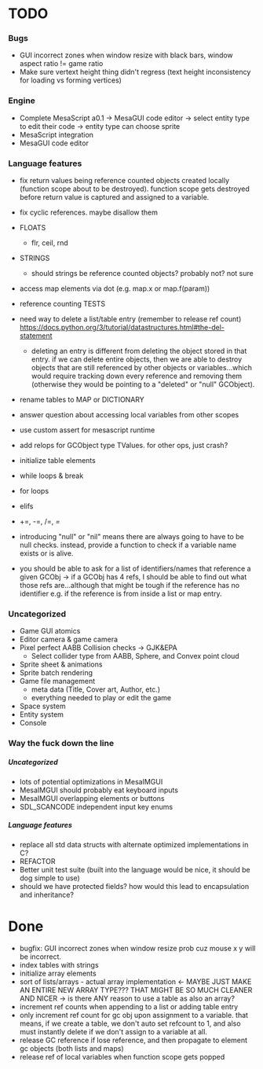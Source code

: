 # TODO

### Bugs

- GUI incorrect zones when window resize with black bars, window aspect ratio != game ratio
- Make sure vertext height thing didn't regress (text height inconsistency for loading vs forming vertices)

### Engine

- Complete MesaScript a0.1 -> MesaGUI code editor -> select entity type to edit their code -> entity type can choose sprite
- MesaScript integration
- MesaGUI code editor

### Language features

- fix return values being reference counted objects created locally (function scope about to be destroyed). function scope gets destroyed before return value is captured and assigned to a variable.
- fix cyclic references. maybe disallow them
- FLOATS
  - flr, ceil, rnd
- STRINGS
  - should strings be reference counted objects? probably not? not sure
- access map elements via dot (e.g. map.x or map.f(param))
- reference counting TESTS

- need way to delete a list/table entry (remember to release ref count) https://docs.python.org/3/tutorial/datastructures.html#the-del-statement
  - deleting an entry is different from deleting the object stored in that entry. if we can delete entire objects, then we are able to destroy objects that are still referenced by other objects or variables...which would require tracking down every reference and removing them (otherwise they would be pointing to a "deleted" or "null" GCObject).  
- rename tables to MAP or DICTIONARY
- answer question about accessing local variables from other scopes
- use custom assert for mesascript runtime

- add relops for GCObject type TValues. for other ops, just crash? 
- initialize table elements

- while loops & break
- for loops
- elifs
- +=, -=, /=, *=*

- introducing "null" or "nil" means there are always going to have to be null checks. instead, provide a function to check if a variable name exists or is alive.
- you should be able to ask for a list of identifiers/names that reference a given GCObj -> if a GCObj has 4 refs, I should be able to find out what those refs are...although that might be tough if the reference has no identifier e.g. if the reference is from inside a list or map entry.

### Uncategorized

- Game GUI atomics
- Editor camera & game camera
- Pixel perfect AABB Collision checks -> GJK&EPA
  - Select collider type from AABB, Sphere, and Convex point cloud
- Sprite sheet & animations
- Sprite batch rendering
- Game file management
  - meta data (Title, Cover art, Author, etc.)
  - everything needed to play or edit the game
- Space system
- Entity system
- Console



### Way the fuck down the line
##### Uncategorized
- lots of potential optimizations in MesaIMGUI
- MesaIMGUI should probably eat keyboard inputs
- MesaIMGUI overlapping elements or buttons
- SDL_SCANCODE independent input key enums

##### Language features
- replace all std data structs with alternate optimized implementations in C?
- REFACTOR
- Better unit test suite (built into the language would be nice, it should be dog simple to use)
- should we have protected fields? how would this lead to encapsulation and inheritance?


# Done

- bugfix: GUI incorrect zones when window resize prob cuz mouse x y will be incorrect.
- index tables with strings
- initialize array elements
- sort of lists/arrays - actual array implementation <- MAYBE JUST MAKE AN ENTIRE NEW ARRAY TYPE??? THAT MIGHT BE SO MUCH CLEANER AND NICER -> is there ANY reason to use a table as also an array?
- increment ref counts when appending to a list or adding table entry 
- only increment ref count for gc obj upon assignment to a variable. that means, if we create a table, we don't auto set refcount to 1, and also must instantly delete if we don't assign to a variable at all.
- release GC reference if lose reference, and then propagate to element gc objects (both lists and maps)
- release ref of local variables when function scope gets popped
